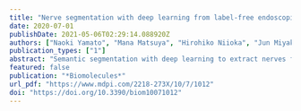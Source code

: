 ```yaml
---
title: "Nerve segmentation with deep learning from label-free endoscopic images obtained using coherent anti-stokes Raman scattering"
date: 2020-07-01
publishDate: 2021-05-06T02:29:14.088920Z
authors: ["Naoki Yamato", "Mana Matsuya", "Hirohiko Niioka", "Jun Miyake", "Mamoru Hashimoto"]
publication_types: ["1"]
abstract: "Semantic segmentation with deep learning to extract nerves from label-free endoscopic images obtained using coherent anti-Stokes Raman scattering (CARS) for nerve-sparing surgery is described. We developed a CARS rigid endoscope in order to identify the exact location of peripheral nerves in surgery. Myelinated nerves are visualized with a CARS lipid signal in a label-free manner. Because the lipid distribution includes other tissues as well as nerves, nerve segmentation is required to achieve nerve-sparing surgery. We propose using U-Net with a VGG16 encoder as a deep learning model and pre-training with fluorescence images, which visualize the lipid distribution similar to CARS images, before fine-tuning with a small dataset of CARS endoscopy images. For nerve segmentation, we used 24 CARS and 1,818 fluorescence nerve images of three rabbit prostates. We achieved label-free nerve segmentation with a mean accuracy of 0.962 and an F1 value of 0.860. Pre-training on fluorescence images significantly improved the performance of nerve segmentation in terms of the mean accuracy and F1 value (p<0.05). Nerve segmentation of label-free endoscopic images will allow for safer endoscopic surgery, while reducing dysfunction and improving prognosis after surgery."
featured: false
publication: "*Biomolecules*"
url_pdf: "https://www.mdpi.com/2218-273X/10/7/1012"
doi: "https://doi.org/10.3390/biom10071012"
---
```


